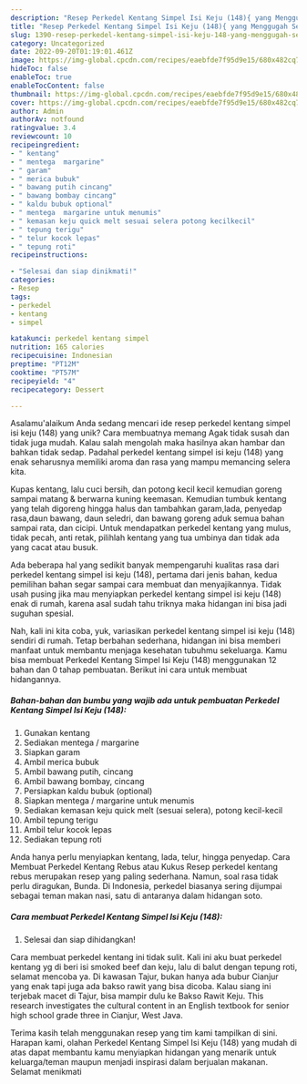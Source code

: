 ```yaml
---
description: "Resep Perkedel Kentang Simpel Isi Keju (148){ yang Menggugah Selera"
title: "Resep Perkedel Kentang Simpel Isi Keju (148){ yang Menggugah Selera"
slug: 1390-resep-perkedel-kentang-simpel-isi-keju-148-yang-menggugah-selera
category: Uncategorized
date: 2022-09-20T01:19:01.461Z
image: https://img-global.cpcdn.com/recipes/eaebfde7f95d9e15/680x482cq70/perkedel-kentang-simpel-isi-keju-148-foto-resep-utama.jpg
hideToc: false
enableToc: true
enableTocContent: false
thumbnail: https://img-global.cpcdn.com/recipes/eaebfde7f95d9e15/680x482cq70/perkedel-kentang-simpel-isi-keju-148-foto-resep-utama.jpg
cover: https://img-global.cpcdn.com/recipes/eaebfde7f95d9e15/680x482cq70/perkedel-kentang-simpel-isi-keju-148-foto-resep-utama.jpg
author: Admin
authorAv: notfound
ratingvalue: 3.4
reviewcount: 10
recipeingredient:
- " kentang"
- " mentega  margarine"
- " garam"
- " merica bubuk"
- " bawang putih cincang"
- " bawang bombay cincang"
- " kaldu bubuk optional"
- " mentega  margarine untuk menumis"
- " kemasan keju quick melt sesuai selera potong kecilkecil"
- " tepung terigu"
- " telur kocok lepas"
- " tepung roti"
recipeinstructions:

- "Selesai dan siap dinikmati!"
categories:
- Resep
tags:
- perkedel
- kentang
- simpel

katakunci: perkedel kentang simpel 
nutrition: 165 calories
recipecuisine: Indonesian
preptime: "PT12M"
cooktime: "PT57M"
recipeyield: "4"
recipecategory: Dessert

---
```



Asalamu'alaikum Anda sedang mencari ide resep perkedel kentang simpel isi keju (148) yang unik? Cara membuatnya memang Agak tidak susah dan tidak juga mudah. Kalau salah mengolah maka hasilnya akan hambar dan bahkan tidak sedap. Padahal perkedel kentang simpel isi keju (148) yang enak seharusnya memiliki aroma dan rasa yang mampu memancing selera kita.


Kupas kentang, lalu cuci bersih, dan potong kecil kecil kemudian goreng sampai matang &amp; berwarna kuning keemasan. Kemudian tumbuk kentang yang telah digoreng hingga halus dan tambahkan garam,lada, penyedap rasa,daun bawang, daun seledri, dan bawang goreng aduk semua bahan sampai rata, dan cicipi. Untuk mendapatkan perkedel kentang yang mulus, tidak pecah, anti retak, pilihlah kentang yang tua umbinya dan tidak ada yang cacat atau busuk.

Ada beberapa hal yang sedikit banyak mempengaruhi kualitas rasa dari perkedel kentang simpel isi keju (148), pertama dari jenis bahan, kedua pemilihan bahan segar sampai cara membuat dan menyajikannya. Tidak usah pusing jika mau menyiapkan perkedel kentang simpel isi keju (148) enak di rumah, karena asal sudah tahu triknya maka hidangan ini bisa jadi suguhan spesial.


Nah, kali ini kita coba, yuk, variasikan perkedel kentang simpel isi keju (148) sendiri di rumah. Tetap berbahan sederhana, hidangan ini bisa memberi manfaat untuk membantu menjaga kesehatan tubuhmu sekeluarga. Kamu bisa membuat Perkedel Kentang Simpel Isi Keju (148) menggunakan 12 bahan dan 0 tahap pembuatan. Berikut ini cara untuk membuat hidangannya.

<!--inarticleads1-->

##### Bahan-bahan dan bumbu yang wajib ada untuk pembuatan Perkedel Kentang Simpel Isi Keju (148):

1. Gunakan  kentang
1. Sediakan  mentega / margarine
1. Siapkan  garam
1. Ambil  merica bubuk
1. Ambil  bawang putih, cincang
1. Ambil  bawang bombay, cincang
1. Persiapkan  kaldu bubuk (optional)
1. Siapkan  mentega / margarine untuk menumis
1. Sediakan  kemasan keju quick melt (sesuai selera), potong kecil-kecil
1. Ambil  tepung terigu
1. Ambil  telur kocok lepas
1. Sediakan  tepung roti


Anda hanya perlu menyiapkan kentang, lada, telur, hingga penyedap. Cara Membuat Perkedel Kentang Rebus atau Kukus Resep perkedel kentang rebus merupakan resep yang paling sederhana. Namun, soal rasa tidak perlu diragukan, Bunda. Di Indonesia, perkedel biasanya sering dijumpai sebagai teman makan nasi, satu di antaranya dalam hidangan soto. 

<!--inarticleads2-->

##### Cara membuat Perkedel Kentang Simpel Isi Keju (148):


1. Selesai dan siap dihidangkan!

Cara membuat perkedel kentang ini tidak sulit. Kali ini aku buat perkedel kentang yg di beri isi smoked beef dan keju, lalu di balut dengan tepung roti, selamat mencoba ya. Di kawasan Tajur, bukan hanya ada bubur Cianjur yang enak tapi juga ada bakso rawit yang bisa dicoba. Kalau siang ini terjebak macet di Tajur, bisa mampir dulu ke Bakso Rawit Keju. This research investigates the cultural content in an English textbook for senior high school grade three in Cianjur, West Java. 

Terima kasih telah menggunakan resep yang tim kami tampilkan di sini. Harapan kami, olahan Perkedel Kentang Simpel Isi Keju (148) yang mudah di atas dapat membantu kamu menyiapkan hidangan yang menarik untuk keluarga/teman maupun menjadi inspirasi dalam berjualan makanan. Selamat menikmati
